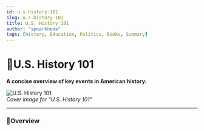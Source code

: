 ```yaml
---
id: u.s.history-101
slug: u.s.history-101
title: U.S. History 101
author: "spnarkhede"
tags: [History, Education, Politics, Books, Summary]
---
```


# 📒U.S. History 101

**A concise overview of key events in American history.**

![U.S. History 101](/books/covers/usHistory101.jpg)  
*Cover image for "U.S. History 101"*

---

### 📖Overview